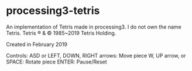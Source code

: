 # processing3-tetris
An implementation of Tetris made in processing3. I do not own the name Tetris. Tetris ® &amp; © 1985~2019 Tetris Holding.

Created in February 2019

Controls:
ASD or LEFT, DOWN, RIGHT arrows: Move piece
W, UP arrow, or SPACE: Rotate piece
ENTER: Pause/Reset
